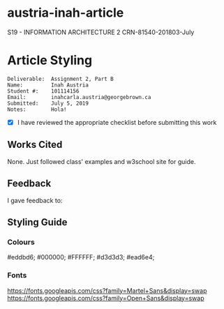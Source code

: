 # austria-inah-article
S19 - INFORMATION ARCHITECTURE 2 CRN-81540-201803-July

# Article Styling

```
Deliverable:  Assignment 2, Part B
Name:         Inah Austria
Student #:    101114156
Email:        inahcarla.austria@georgebrown.ca
Submitted:    July 5, 2019
Notes:        Hola!
```
- [X] I have reviewed the appropriate checklist before submitting this work

## Works Cited
None. Just followed class' examples and w3school site for guide.

## Feedback
I gave feedback to:

## Styling Guide

### Colours
 #eddbd6;
 #000000;
 #FFFFFF;
 #d3d3d3;
 #ead6e4;


### Fonts
https://fonts.googleapis.com/css?family=Martel+Sans&display=swap
https://fonts.googleapis.com/css?family=Open+Sans&display=swap
